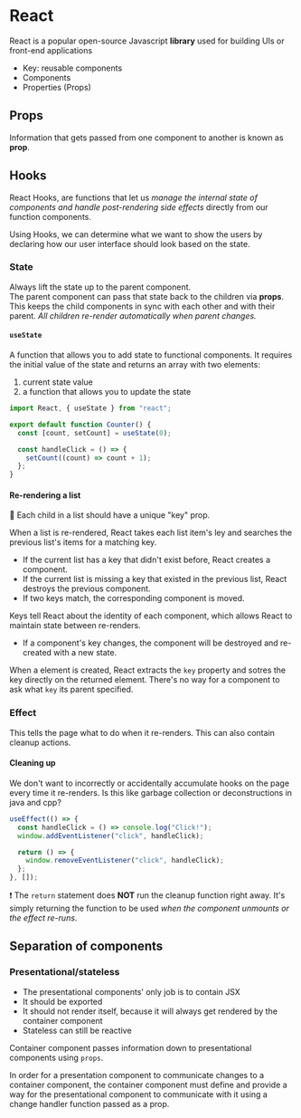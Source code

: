 # React

React is a popular open-source Javascript **library** used for building UIs or front-end applications

- Key: reusable components
- Components
- Properties (Props)

## Props

Information that gets passed from one component to another is known as **prop**.

## Hooks

React Hooks, are functions that let us _manage the internal state of components and handle post-rendering side effects_ directly from our function components.

Using Hooks, we can determine what we want to show the users by declaring how our user interface should look based on the state.

### State

Always lift the state up to the parent component.  
The parent component can pass that state back to the children via **props**. This keeps the child components in sync with each other and with their parent. _All children re-render automatically when parent changes._

#### `useState`

A function that allows you to add state to functional components. It requires the initial value of the state and returns an array with two elements:

1. current state value
2. a function that allows you to update the state

```js
import React, { useState } from "react";

export default function Counter() {
  const [count, setCount] = useState(0);

  const handleClick = () => {
    setCount((count) => count + 1);
  };
}
```

#### Re-rendering a list

🚨 Each child in a list should have a unique "key" prop.

When a list is re-rendered, React takes each list item's ley and searches the previous list's items for a matching key.

- If the current list has a key that didn't exist before, React creates a component.
- If the current list is missing a key that existed in the previous list, React destroys the previous component.
- If two keys match, the corresponding component is moved.

Keys tell React about the identity of each component, which allows React to maintain state between re-renders.

- If a component's key changes, the component will be destroyed and re-created with a new state.

When a element is created, React extracts the `key` property and sotres the key directly on the returned element. There's no way for a component to ask what `key` its parent specified.

### Effect

This tells the page what to do when it re-renders. This can also contain cleanup actions.

#### Cleaning up

We don't want to incorrectly or accidentally accumulate hooks on the page every time it re-renders. Is this like garbage collection or deconstructions in java and cpp?

```js
useEffect(() => {
  const handleClick = () => console.log("Click!");
  window.addEventListener("click", handleClick);

  return () => {
    window.removeEventListener("click", handleClick);
  };
}, []);
```

❗ The `return` statement does **NOT** run the cleanup function right away. It's simply returning the function to be used _when the component unmounts or the effect re-runs_.

## Separation of components

### Presentational/stateless

- The presentational components' only job is to contain JSX
- It should be exported
- It should not render itself, because it will always get rendered by the container component
- Stateless can still be reactive

Container component passes information down to presentational components using `props`.

In order for a presentation component to communicate changes to a container component, the container component must define and provide a way for the presentational component to communicate with it using a change handler function passed as a prop.
